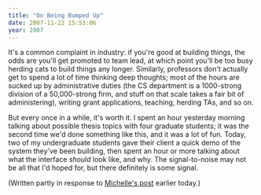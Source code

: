 ```yaml
---
title: "On Being Bumped Up"
date: 2007-11-22 15:53:06
year: 2007
---
```

It's a common complaint in industry: if you're good at building things, the odds are you'll get promoted to team lead, at which point you'll be too busy herding cats to build things any longer. Similarly, professors don't actually get to spend a lot of time thinking deep thoughts; most of the hours are sucked up by administrative duties (the CS department is a 1000-strong division of a 50,000-strong firm, and stuff on that scale takes a fair bit of administering), writing grant applications, teaching, herding TAs, and so on.

But every once in a while, it's worth it. I spent an hour yesterday morning talking about possible thesis topics with four graduate students; it was the second time we'd done something like this, and it was a lot of fun. Today, two of my undergraduate students gave their client a quick demo of the system they've been building, then spent an hour or more talking about what the interface <em>should</em> look like, and why. The signal-to-noise may not be all that I'd hoped for, but there definitely is some signal.

(Written partly in response to <a href="http://www.insanecats.com/cgi-bin/single.py?month=nov07&msg=21">Michelle's post</a> earlier today.)
